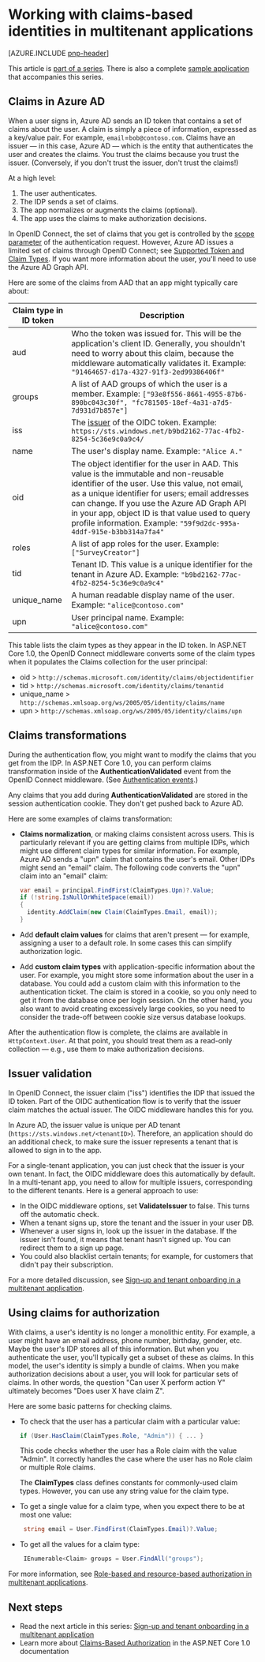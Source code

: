 <properties
   pageTitle="Working with claim-based identities in multitenant applications | Microsoft Azure"
   description="How a use claims for issuer validation and authorization"
   services=""
   documentationCenter="na"
   authors="MikeWasson"
   manager="roshar"
   editor=""
   tags=""/>

<tags
   ms.service="guidance"
   ms.devlang="dotnet"
   ms.topic="article"
   ms.tgt_pltfrm="na"
   ms.workload="na"
   ms.date="05/23/2016"
   ms.author="mwasson"/>

# Working with claims-based identities in multitenant applications

[AZURE.INCLUDE [pnp-header](../../includes/guidance-pnp-header-include.md)]

This article is [part of a series]. There is also a complete [sample application] that accompanies this series.

## Claims in Azure AD

When a user signs in, Azure AD sends an ID token that contains a set of claims about the user. A claim is simply a piece of information, expressed as a key/value pair. For example, `email`=`bob@contoso.com`.  Claims have an issuer &mdash; in this case, Azure AD &mdash; which is the entity that authenticates the user and creates the claims. You trust the claims because you trust the issuer. (Conversely, if you don't trust the issuer, don't trust the claims!)

At a high level:

1.	The user authenticates.
2.	The IDP sends a set of claims.
3.	The app normalizes or augments the claims (optional).
4.	The app uses the claims to make authorization decisions.

In OpenID Connect, the set of claims that you get is controlled by the [scope parameter] of the authentication request. However, Azure AD issues a limited set of claims through OpenID Connect; see [Supported Token and Claim Types]. If you want more information about the user, you'll need to use the Azure AD Graph API.

Here are some of the claims from AAD that an app might typically care about:

Claim type in ID token |	Description
-----------------------|--------------
aud | Who the token was issued for. This will be the application's client ID. Generally, you shouldn't need to worry about this claim, because the middleware automatically validates it. Example:  `"91464657-d17a-4327-91f3-2ed99386406f"`
groups	 | A list of AAD groups of which the user is a member. Example: `["93e8f556-8661-4955-87b6-890bc043c30f", "fc781505-18ef-4a31-a7d5-7d931d7b857e"]`
iss	 | The [issuer] of the OIDC token. Example: `https://sts.windows.net/b9bd2162-77ac-4fb2-8254-5c36e9c0a9c4/`
name	| The user's display name. Example: `"Alice A."`
oid	| The object identifier for the user in AAD. This value is the immutable and non-reusable identifier of the user. Use this value, not email, as a unique identifier for users; email addresses can change. If you use the Azure AD Graph API in your app, object ID is that value used to query profile information. Example: `"59f9d2dc-995a-4ddf-915e-b3bb314a7fa4"`
roles	| A list of app roles for the user.	Example: `["SurveyCreator"]`
tid	| Tenant ID. This value is a unique identifier for the tenant in Azure AD. Example: `"b9bd2162-77ac-4fb2-8254-5c36e9c0a9c4"`
unique_name	| A human readable display name of the user. Example: `"alice@contoso.com"`
upn	| User principal name. Example: `"alice@contoso.com"`

This table lists the claim types as they appear in the ID token. In ASP.NET Core 1.0, the OpenID Connect middleware converts some of the claim types when it populates the Claims collection for the user principal:

-	oid > `http://schemas.microsoft.com/identity/claims/objectidentifier`
-	tid > `http://schemas.microsoft.com/identity/claims/tenantid`
-	unique_name > `http://schemas.xmlsoap.org/ws/2005/05/identity/claims/name`
-	upn > `http://schemas.xmlsoap.org/ws/2005/05/identity/claims/upn`

## Claims transformations

During the authentication flow, you might want to modify the claims that you get from the IDP. In ASP.NET Core 1.0, you can perform claims transformation inside of the **AuthenticationValidated** event from the OpenID Connect middleware. (See [Authentication events].)

Any claims that you add during **AuthenticationValidated** are stored in the session authentication cookie. They don't get pushed back to Azure AD.

Here are some examples of claims transformation:

-	**Claims normalization**, or making claims consistent across users. This is particularly relevant if you are getting claims from multiple IDPs, which might use different claim types for similar information.
For example, Azure AD sends a "upn" claim that contains the user's email. Other IDPs might send an "email" claim. The following code converts the "upn" claim into an "email" claim:

    ```csharp
    var email = principal.FindFirst(ClaimTypes.Upn)?.Value;
    if (!string.IsNullOrWhiteSpace(email))
    {
      identity.AddClaim(new Claim(ClaimTypes.Email, email));
    }
    ```

- Add **default claim values** for claims that aren't present &mdash; for example, assigning a user to a default role. In some cases this can simplify authorization logic.
- Add **custom claim types** with application-specific information about the user. For example, you might store some information about the user in a database. You could add a custom claim with this information to the authentication ticket. The claim is stored in a cookie, so you only need to get it from the database once per login session. On the other hand, you also want to avoid creating excessively large cookies, so you need to consider the trade-off between cookie size versus database lookups.   

After the authentication flow is complete, the claims are available in `HttpContext.User`. At that point, you should treat them as a read-only collection &mdash; e.g., use them to make authorization decisions.

## Issuer validation
In OpenID Connect, the issuer claim ("iss") identifies the IDP that issued the ID token. Part of the OIDC authentication flow is to verify that the issuer claim matches the actual issuer. The OIDC middleware handles this for you.

In Azure AD, the issuer value is unique per AD tenant (`https://sts.windows.net/<tenantID>`). Therefore, an application should do an additional check, to make sure the issuer represents a tenant that is allowed to sign in to the app.

For a single-tenant application, you can just check that the issuer is your own tenant. In fact, the OIDC middleware does this automatically by default. In a multi-tenant app, you need to allow for multiple issuers, corresponding to the different tenants. Here is a general approach to use:

-	In the OIDC middleware options, set **ValidateIssuer** to false. This turns off the automatic check.
-	When a tenant signs up, store the tenant and the issuer in your user DB.
-	Whenever a user signs in, look up the issuer in the database. If the issuer isn't found, it means that tenant hasn't signed up. You can redirect them to a sign up page.
-  You could also blacklist certain tenants; for example, for customers that didn't pay their subscription.

For a more detailed discussion, see [Sign-up and tenant onboarding in a multitenant application][signup].

## Using claims for authorization

With claims, a user's identity is no longer a monolithic entity. For example, a user might have an email address, phone number, birthday, gender, etc. Maybe the user's IDP stores all of this information. But when you authenticate the user, you'll typically get a subset of these as claims. In this model, the user's identity is simply a bundle of claims. When you make authorization decisions about a user, you will look for particular sets of claims. In other words, the question "Can user X perform action Y" ultimately becomes "Does user X have claim Z".

Here are some basic patterns for checking claims.

-  To check that the user has a particular claim with a particular value:

    ```csharp
    if (User.HasClaim(ClaimTypes.Role, "Admin")) { ... }
    ```
    This code checks whether the user has a Role claim with the value "Admin". It correctly handles the case where the user has no Role claim or multiple Role claims.

    The **ClaimTypes** class defines constants for commonly-used claim types. However, you can use any string value for the claim type.

-	To get a single value for a claim type, when you expect there to be at most one value:
    ```csharp
     string email = User.FindFirst(ClaimTypes.Email)?.Value;
    ```
-	To get all the values for a claim type:

    ```csharp
     IEnumerable<Claim> groups = User.FindAll("groups");
    ```

For more information, see [Role-based and resource-based authorization in multitenant applications][authorization].

## Next steps

- Read the next article in this series: [Sign-up and tenant onboarding in a multitenant application][signup]
- Learn more about [Claims-Based Authorization] in the ASP.NET Core 1.0 documentation

<!-- Links -->
[part of a series]: guidance-multitenant-identity.md
[scope parameter]: http://nat.sakimura.org/2012/01/26/scopes-and-claims-in-openid-connect/
[Supported Token and Claim Types]: ../active-directory/active-directory-token-and-claims.md
[issuer]: http://openid.net/specs/openid-connect-core-1_0.html#IDToken
[Authentication events]: guidance-multitenant-identity-authenticate.md#authentication-events
[signup]: guidance-multitenant-identity-signup.md
[Claims-Based Authorization]: https://docs.asp.net/en/latest/security/authorization/claims.html
[sample application]: https://github.com/Azure-Samples/guidance-identity-management-for-multitenant-apps
[authorization]: guidance-multitenant-identity-authorize.md
